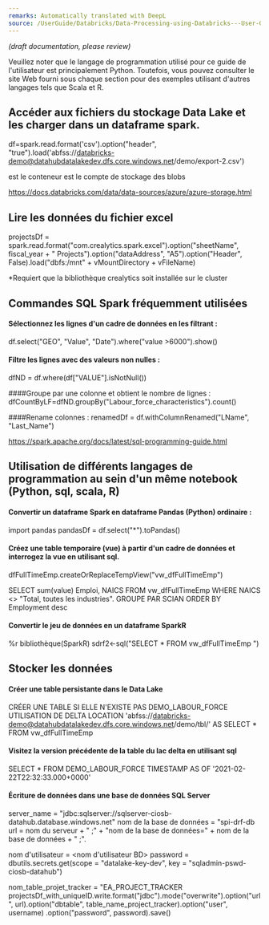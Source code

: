 ```yaml
---
remarks: Automatically translated with DeepL
source: /UserGuide/Databricks/Data-Processing-using-Databricks---User-Guide.md
---
```


_(draft documentation, please review)_


Veuillez noter que le langage de programmation utilisé pour ce guide de l'utilisateur est principalement Python. Toutefois, vous pouvez consulter le site Web fourni sous chaque section pour des exemples utilisant d'autres langages tels que Scala et R.

## Accéder aux fichiers du stockage Data Lake et les charger dans un dataframe spark.

df=spark.read.format('csv').option("header", "true").load('abfss://databricks-demo@datahubdatalakedev.dfs.core.windows.net/demo/export-2.csv')

<databricks-demo> est le conteneur
<datahubdatalakedev> est le compte de stockage des blobs

https://docs.databricks.com/data/data-sources/azure/azure-storage.html

## Lire les données du fichier excel
projectsDf = spark.read.format("com.crealytics.spark.excel").option("sheetName", fiscal_year + " Projects").option("dataAddress", "A5").option("Header", False).load("dbfs:/mnt" + vMountDirectory + vFileName)

*Requiert que la bibliothèque crealytics soit installée sur le cluster



## Commandes SQL Spark fréquemment utilisées

#### Sélectionnez les lignes d'un cadre de données en les filtrant :
df.select("GEO", "Value", "Date").where("value >6000").show()

#### Filtre les lignes avec des valeurs non nulles :
dfND = df.where(df["VALUE"].isNotNull())

####Groupe par une colonne et obtient le nombre de lignes :
dfCountByLF=dfND.groupBy("Labour_force_characteristics").count()

####Rename colonnes :
renamedDf = df.withColumnRenamed("LName", "Last_Name")

https://spark.apache.org/docs/latest/sql-programming-guide.html


## Utilisation de différents langages de programmation au sein d'un même notebook (Python, sql, scala, R)

#### Convertir un dataframe Spark en dataframe Pandas (Python) ordinaire :
import pandas
pandasDf = df.select("*").toPandas()

#### Créez une table temporaire (vue) à partir d'un cadre de données et interrogez la vue en utilisant sql.
dfFullTimeEmp.createOrReplaceTempView("vw_dfFullTimeEmp")

SELECT sum(value) Emploi, NAICS FROM vw_dfFullTimeEmp
WHERE NAICS <> "Total, toutes les industries".
GROUPE PAR SCIAN
ORDER BY Employment desc

#### Convertir le jeu de données en un dataframe SparkR
%r
bibliothèque(SparkR)
sdrf2<-sql("SELECT * FROM vw_dfFullTimeEmp ")


## Stocker les données

#### Créer une table persistante dans le Data Lake
CRÉER UNE TABLE SI ELLE N'EXISTE PAS DEMO_LABOUR_FORCE
UTILISATION DE DELTA
LOCATION 'abfss://databricks-demo@datahubdatalakedev.dfs.core.windows.net/demo/tbl/'
AS SELECT * FROM vw_dfFullTimeEmp

#### Visitez la version précédente de la table du lac delta en utilisant sql
SELECT * FROM DEMO_LABOUR_FORCE TIMESTAMP AS OF '2021-02-22T22:32:33.000+0000'

#### Écriture de données dans une base de données SQL Server
server_name = "jdbc:sqlserver://sqlserver-ciosb-datahub.database.windows.net"
nom de la base de données = "spi-drf-db
url = nom du serveur + " ;" + "nom de la base de données=" + nom de la base de données + " ;".

nom d'utilisateur = <nom d'utilisateur BD>
password = dbutils.secrets.get(scope = "datalake-key-dev", key = "sqladmin-pswd-ciosb-datahub")

nom_table_projet_tracker = "EA_PROJECT_TRACKER
projectsDf_with_uniqueID.write.format("jdbc").mode("overwrite").option("url", url).option("dbtable", table_name_project_tracker).option("user", username) .option("password", password).save()





